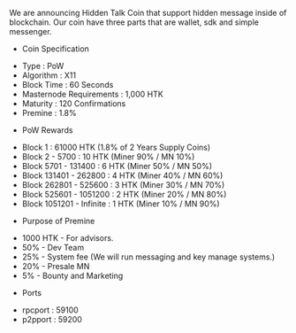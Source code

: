 We are announcing Hidden Talk Coin that support hidden message inside of blockchain.
Our coin have three parts that are wallet, sdk and simple messenger.

- Coin Specification
* Type : PoW
* Algorithm : X11
* Block Time : 60 Seconds
* Masternode Requirements : 1,000 HTK
* Maturity : 120 Confirmations
* Premine : 1.8%

- PoW Rewards
* Block 1 : 61000 HTK (1.8% of 2 Years Supply Coins)
* Block 2 - 5700 : 10 HTK (Miner 90% / MN 10%)
* Block 5701 - 131400 : 6 HTK (Miner 50% / MN 50%)
* Block 131401 - 262800 : 4 HTK (Miner 40% / MN 60%)
* Block 262801 - 525600 : 3 HTK (Miner 30% / MN 70%)
* Block 525601 - 1051200 : 2 HTK (Miner 20% / MN 80%)
* Block 1051201 - Infinite : 1 HTK (Miner 10% / MN 90%)

- Purpose of Premine
* 1000 HTK - For advisors.
* 50% - Dev Team
* 25% - System fee (We will run messaging and key manage systems.)
* 20% - Presale MN
* 5% - Bounty and Marketing

- Ports
* rpcport : 59100
* p2pport : 59200
